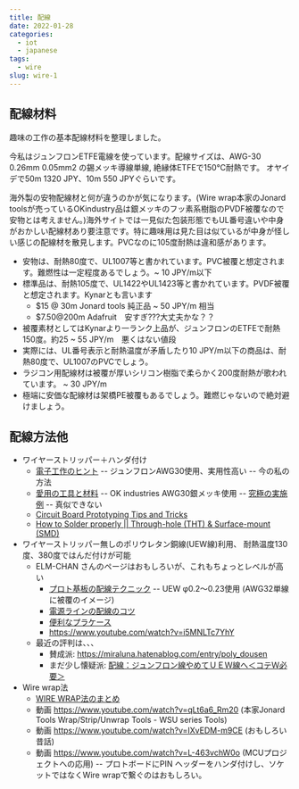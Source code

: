 ```yaml
---
title: 配線
date: 2022-01-28
categories:
  - iot
  - japanese
tags:
  - wire
slug: wire-1
---
```


## 配線材料

趣味の工作の基本配線材料を整理しました。

今私はジュンフロンETFE電線を使っています。配線サイズは、AWG-30 0.26mm 0.05mm2 の錫メッキ導線単線, 絶縁体ETFEで150°C耐熱です。
オヤイデで50m 1320 JPY、10m 550 JPYぐらいです。

海外製の安物配線材と何が違うのかが気になります。(Wire wrap本家のJonard toolsが売っているOKindustry品は銀メッキのフッ素系樹脂のPVDF被覆なので安物とは考えません。)海外サイトでは一見似た包装形態でもUL番号違いや中身がおかしい配線材あり要注意です。特に趣味用は見た目は似ているが中身が怪しい感じの配線材を散見します。PVCなのに105度耐熱は違和感があります。

* 安物は、耐熱80度で、UL1007等と書かれています。PVC被覆と想定されます。難燃性は一定程度あるでしょう。~ 10 JPY/m以下
* 標準品は、耐熱105度で、UL1422やUL1423等と書かれています。PVDF被覆と想定されます。Kynarとも言います
    * $15 @ 30m Jonard tools 純正品 ~ 50 JPY/m 相当
    * $7.50@200m Adafruit　安すぎ???大丈夫かな？？
* 被覆素材としてはKynarより一ランク上品が、ジュンフロンのETFEで耐熱150度。約25 ~ 55 JPY/m　悪くはない値段
* 実際には、UL番号表示と耐熱温度が矛盾したり10 JPY/m以下の商品は、耐熱80度で、UL1007のPVCでしょう。
* ラジコン用配線材は被覆が厚いシリコン樹脂で柔らかく200度耐熱が歌われています。 ~ 30 JPY/m
* 極端に安価な配線材は架橋PE被覆もあるでしょう。難燃じゃないので絶対避けましょう。

## 配線方法他

* ワイヤーストリッパー＋ハンダ付け
    * [電子工作のヒント](https://www.ne.jp/asahi/shared/o-family/ElecRoom/ElecHint/ElecHint.html) -- ジュンフロンAWG30使用、実用性高い -- 今の私の方法
    * [愛用の工具と材料](http://www.chiaki.cc/Tools/index.htm) -- OK industries AWG30銀メッキ使用 -- [究極の実施例](http://www.chiaki.cc/Pyxis2010/index.htm) -- 真似できない
    * [Circuit Board Prototyping Tips and Tricks](https://www.youtube.com/watch?v=J9Ig1Sxhe8Y)
    * [How to Solder properly || Through-hole (THT) & Surface-mount (SMD)](https://www.youtube.com/watch?v=VxMV6wGS3NY)
* ワイヤーストリッパー無しのポリウレタン銅線(UEW線)利用、 耐熱温度130度、380度ではんだ付けが可能
    * ELM-CHAN さんのページはおもしろいが、これもちょっとレベルが高い
        * [プロト基板の配線テクニック](http://www.elm-chan.org/docs/wire/wiring.html) -- UEW φ0.2～0.23使用 (AWG32単線に被覆のイメージ)
        * [電源ラインの配線のコツ](http://www.elm-chan.org/docs/pwrw.html)
        * [便利なプラケース](http://www.elm-chan.org/docs/case/sk5.html)
        * https://www.youtube.com/watch?v=i5MNLTc7YhY
    * 最近の評判は、、、
        * 賛成派: https://miraluna.hatenablog.com/entry/poly_dousen
        * まだ少し懐疑派: [配線：ジュンフロン線やめてＵＥＷ線へ＜コテＷ必要＞](https://shinshu-makers.net/shinshu_makers/2017/09/06/)
* Wire wrap法
    * [WIRE WRAP法のまとめ](https://www.nutsvolts.com/magazine/article/wire_wrap_is_alive_and_well)
    * 動画 https://www.youtube.com/watch?v=qLt6a6_Rm20 (本家Jonard Tools Wrap/Strip/Unwrap Tools - WSU series Tools)
    * 動画 https://www.youtube.com/watch?v=IXvEDM-m9CE (おもしろい昔話)
    * 動画 https://www.youtube.com/watch?v=L-463vchW0o (MCUプロジェクトへの応用) -- プロトボードにPIN ヘッダーをハンダ付けし、ソケットではなくWire wrapで繋ぐのはおもしろい。

<!-- vim: se ai: -->
